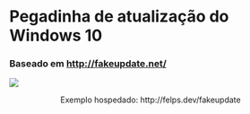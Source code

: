 # Pegadinha de atualização do Windows 10
### Baseado em http://fakeupdate.net/

<img src="https://user-images.githubusercontent.com/21184478/86814841-4c6ba700-c058-11ea-91d2-0921411cb96d.png">
<p align="center">Exemplo hospedado: http://felps.dev/fakeupdate</p>

